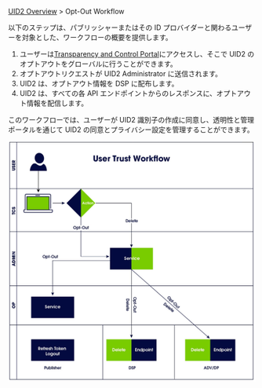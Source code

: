 [UID2 Overview](../README-ja.md) > Opt-Out Workflow

以下のステップは、パブリッシャーまたはその ID プロバイダーと関わるユーザーを対象とした、ワークフローの概要を提供します。

1. ユーザーは[Transparency and Control Portal](https://transparentadvertising.org)にアクセスし、そこで UID2 のオプトアウトをグローバルに行うことができます。
2. オプトアウトリクエストが UID2 Administrator に送信されます。
3. UID2 は、オプトアウト情報を DSP に配布します。
4. UID2 は、すべての各 API エンドポイントからのレスポンスに、オプトアウト情報を配信します。

このワークフローでは、ユーザーが UID2 識別子の作成に同意し、透明性と管理ポータルを通じて UID2 の同意とプライバシー設定を管理することができます。

![User Trust Workflow](images/user_trust_workflow.jpg)
